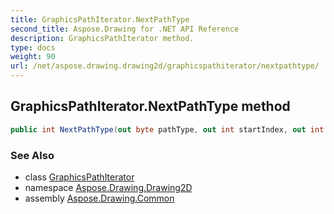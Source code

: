```yaml
---
title: GraphicsPathIterator.NextPathType
second_title: Aspose.Drawing for .NET API Reference
description: GraphicsPathIterator method. 
type: docs
weight: 90
url: /net/aspose.drawing.drawing2d/graphicspathiterator/nextpathtype/
---
```

## GraphicsPathIterator.NextPathType method

```csharp
public int NextPathType(out byte pathType, out int startIndex, out int endIndex)
```

### See Also

* class [GraphicsPathIterator](../)
* namespace [Aspose.Drawing.Drawing2D](../../graphicspathiterator/)
* assembly [Aspose.Drawing.Common](../../../)


